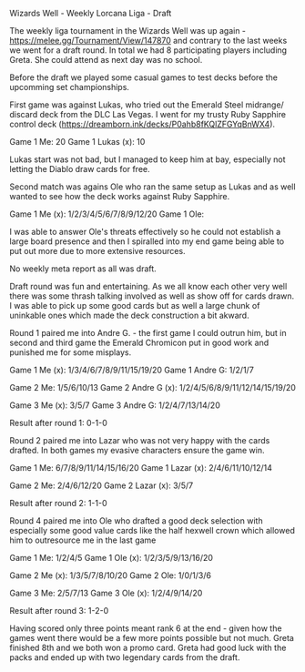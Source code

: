 Wizards Well - Weekly Lorcana Liga - Draft

The weekly liga tournament in the Wizards Well was up again - https://melee.gg/Tournament/View/147870 and contrary to the last weeks we went for a draft round. In total we had 8 participating players including Greta. She could attend as next day was no school.

Before the draft we played some casual games to test decks before the upcomming set championships.

First game was against Lukas, who tried out the Emerald Steel midrange/ discard deck from the DLC Las Vegas. I went for my trusty Ruby Sapphire control deck (https://dreamborn.ink/decks/P0ahb8fKQlZFGYqBnWX4).

Game 1 Me: 20
Game 1 Lukas (x): 10

Lukas start was not bad, but I managed to keep him at bay, especially not letting the Diablo draw cards for free.

Second match was agains Ole who ran the same setup as Lukas and as well wanted to see how the deck works against Ruby Sapphire.

Game 1 Me (x): 1/2/3/4/5/6/7/8/9/12/20
Game 1 Ole:

I was able to answer Ole's threats effectively so he could not establish a large board presence and then I spiralled into my end game being able to put out more due to more extensive resources.

No weekly meta report as all was draft.

Draft round was fun and entertaining. As we all know each other very well there was some thrash talking involved as well as show off for cards drawn. I was able to pick up some good cards but as well a large chunk of uninkable ones which made the deck construction a bit akward.

Round 1 paired me into Andre G. - the first game I could outrun him, but in second and third game the Emerald Chromicon put in good work and punished me for some misplays.

Game 1 Me (x): 1/3/4/6/7/8/9/11/15/19/20
Game 1 Andre G: 1/2/1/7

Game 2 Me: 1/5/6/10/13
Game 2 Andre G (x): 1/2/4/5/6/8/9/11/12/14/15/19/20

Game 3 Me (x): 3/5/7
Game 3 Andre G: 1/2/4/7/13/14/20

Result after round 1: 0-1-0

Round 2 paired me into Lazar who was not very happy with the cards drafted. In both games my evasive characters ensure the game win.

Game 1 Me: 6/7/8/9/11/14/15/16/20
Game 1 Lazar (x): 2/4/6/11/10/12/14

Game 2 Me: 2/4/6/12/20
Game 2 Lazar (x): 3/5/7

Result after round 2: 1-1-0

Round 4 paired me into Ole who drafted a good deck selection with especially some good value cards like the half hexwell crown which allowed him to outresource me in the last game

Game 1 Me: 1/2/4/5
Game 1 Ole (x): 1/2/3/5/9/13/16/20

Game 2 Me (x): 1/3/5/7/8/10/20
Game 2 Ole: 1/0/1/3/6

Game 3 Me: 2/5/7/13
Game 3 Ole (x): 1/2/4/9/14/20

Result after round 3: 1-2-0

Having scored only three points meant rank 6 at the end - given how the games went there would be a few more points possible but not much. Greta finished 8th and we both won a promo card. Greta had good luck with the packs and ended up with two legendary cards from the draft.